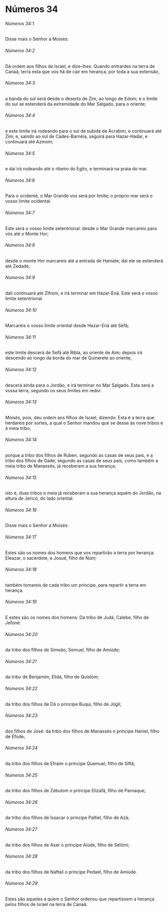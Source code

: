 # Números 34

###### Números 34:1

Disse mais o Senhor a Moisés:

###### Números 34:2

Dá ordem aos filhos de Israel, e dize-lhes: Quando entrardes na terra de Canaã, terra esta que vos há de cair em herança, por toda a sua extensão,

###### Números 34:3

a banda do sul será desde o deserto de Zim, ao longo de Edom; e o limite do sul se estenderá da extremidade do Mar Salgado, para o oriente;

###### Números 34:4

e este limite irá rodeando para o sul da subida de Acrabim, e continuará até Zim; e, saindo ao sul de Cades-Barnéia, seguirá para Hazar-Hadar, e continuará até Azmom;

###### Números 34:5

e daí irá rodeando até o ribeiro do Egito, e terminará na praia do mar.

###### Números 34:6

Para o ocidente, o Mar Grande vos será por limite; o próprio mar será o vosso limite ocidental.

###### Números 34:7

Este será o vosso limite setentrional: desde o Mar Grande marcareis para vós até o Monte Hor;

###### Números 34:8

desde o monte Hor marcareis até a entrada de Hamate; daí ele se estenderá até Zedade;

###### Números 34:9

dali continuará até Zifrom, e irá terminar em Hazar-Enã. Este será o vosso limite setentrional.

###### Números 34:10

Marcareis o vosso limite oriental desde Hazar-Enã até Sefã;

###### Números 34:11

este limite descerá de Sefã até Ribla, ao oriente de Aim; depois irá descendo ao longo da borda do mar de Quinerete ao oriente;

###### Números 34:12

descerá ainda para o Jordão, e irá terminar no Mar Salgado. Esta será a vossa terra, segundo os seus limites em redor.

###### Números 34:13

Moisés, pois, deu ordem aos filhos de Israel, dizendo: Esta é a terra que herdareis por sortes, a qual o Senhor mandou que se desse às nove tribos e à meia tribo;

###### Números 34:14

porque a tribo dos filhos de Rúben, segundo as casas de seus pais, e a tribo dos filhos de Gade, segundo as casas de seus pais, como também a meia tribo de Manassés, já receberam a sua herança;

###### Números 34:15

isto é, duas tribos e meia já receberam a sua herança aquém do Jordão, na altura de Jericó, do lado oriental.

###### Números 34:16

Disse mais o Senhor a Moisés:

###### Números 34:17

Estes são os nomes dos homens que vos repartirão a terra por herança: Eleazar, o sacerdote, e Josué, filho de Num;

###### Números 34:18

também tomareis de cada tribo um príncipe, para repartir a terra em herança.

###### Números 34:19

E estes são os nomes dos homens: Da tribo de Judá, Calebe, filho de Jefoné:

###### Números 34:20

da tribo dos filhos de Simeão, Semuel, filho de Amiúde;

###### Números 34:21

da tribo de Benjamim, Elidá, filho de Quislom;

###### Números 34:22

da tribo dos filhos de Dã o príncipe Buqui, filho de Jógli;

###### Números 34:23

dos filhos de José: da tribo dos filhos de Manassés o príncipe Haniel, filho de Éfode;

###### Números 34:24

da tribo dos filhos de Efraim o príncipe Quemuel, filho de Siftã;

###### Números 34:25

da tribo dos filhos de Zebulom o príncipe Elizafã, filho de Parnaque;

###### Números 34:26

da tribo dos filhos de Issacar o príncipe Paltiel, filho de Azã;

###### Números 34:27

da tribo dos filhos de Aser o príncipe Aiúde, filho de Selômi;

###### Números 34:28

da tribo dos filhos de Naftali o príncipe Pedael, filho de Amiúde.

###### Números 34:29

Estes são aqueles a quem o Senhor ordenou que repartissem a herança pelos filhos de Israel na terra de Canaã.

